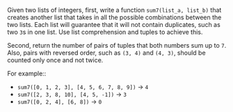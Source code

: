 Given two lists of integers, first, write a function `sum7(list_a, list_b)` that creates another list that takes in all the possible combinations between the two lists. Each list will guarantee that it will not contain
duplicates, such as two `3`s in one list. Use list comprehension and tuples to achieve this.

Second, return the number of pairs of tuples that both numbers sum up to `7`. Also, pairs
with reversed order, such as `(3, 4)` and `(4, 3)`, should be counted only once and not twice.

For example::
- `sum7([0, 1, 2, 3], [4, 5, 6, 7, 8, 9])` -> `4`
- `sum7([2, 3, 8, 10], [4, 5, -1])` -> `3`
- `sum7([0, 2, 4], [6, 8])` -> `0`
